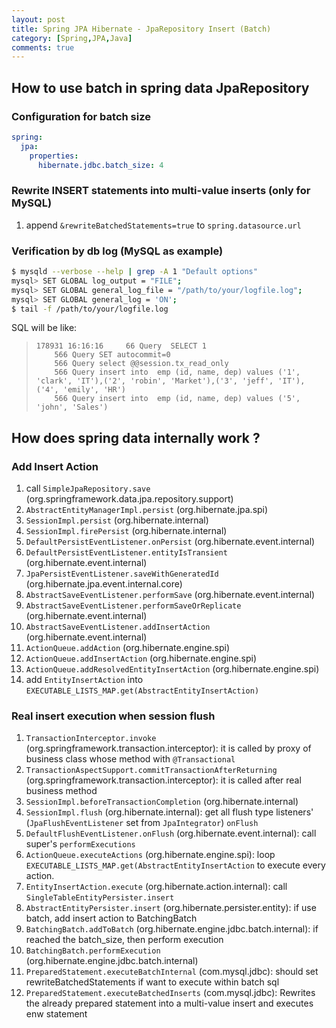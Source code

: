 ```yaml
---
layout: post
title: Spring JPA Hibernate - JpaRepository Insert (Batch)
category: [Spring,JPA,Java]
comments: true
---
```


## How to use batch in spring data JpaRepository

### Configuration for batch size

```yml
spring:
  jpa:
    properties:
      hibernate.jdbc.batch_size: 4
```

### Rewrite INSERT statements into multi-value inserts (only for MySQL)

1. append `&rewriteBatchedStatements=true` to `spring.datasource.url`

### Verification by db log (MySQL as example)

```bash
$ mysqld --verbose --help | grep -A 1 "Default options"
mysql> SET GLOBAL log_output = "FILE";
mysql> SET GLOBAL general_log_file = "/path/to/your/logfile.log";
mysql> SET GLOBAL general_log = 'ON';
$ tail -f /path/to/your/logfile.log
```

SQL will be like:

>     178931 16:16:16	  66 Query	SELECT 1
> 		  566 Query	SET autocommit=0
> 		  566 Query	select @@session.tx_read_only
> 		  566 Query	insert into  emp (id, name, dep) values ('1', 'clark', 'IT'),('2', 'robin', 'Market'),('3', 'jeff', 'IT'),('4', 'emily', 'HR')
> 		  566 Query	insert into  emp (id, name, dep) values ('5', 'john', 'Sales')

## How does spring data internally work ?

### Add Insert Action

1. call `SimpleJpaRepository.save` (org.springframework.data.jpa.repository.support)
1. `AbstractEntityManagerImpl.persist` (org.hibernate.jpa.spi)
1. `SessionImpl.persist` (org.hibernate.internal)
1. `SessionImpl.firePersist` (org.hibernate.internal)
1. `DefaultPersistEventListener.onPersist` (org.hibernate.event.internal)
1. `DefaultPersistEventListener.entityIsTransient` (org.hibernate.event.internal)
1. `JpaPersistEventListener.saveWithGeneratedId` (org.hibernate.jpa.event.internal.core)
1. `AbstractSaveEventListener.performSave` (org.hibernate.event.internal)
1. `AbstractSaveEventListener.performSaveOrReplicate` (org.hibernate.event.internal)
1. `AbstractSaveEventListener.addInsertAction` (org.hibernate.event.internal)
1. `ActionQueue.addAction` (org.hibernate.engine.spi)
1. `ActionQueue.addInsertAction` (org.hibernate.engine.spi)
1. `ActionQueue.addResolvedEntityInsertAction` (org.hibernate.engine.spi)
1. add `EntityInsertAction` into `EXECUTABLE_LISTS_MAP.get(AbstractEntityInsertAction)`

### Real insert execution when session flush

1. `TransactionInterceptor.invoke` (org.springframework.transaction.interceptor): it is called by proxy of business class whose method with `@Transactional`
1. `TransactionAspectSupport.commitTransactionAfterReturning` (org.springframework.transaction.interceptor): it is called after real business method
1. `SessionImpl.beforeTransactionCompletion` (org.hibernate.internal)
1. `SessionImpl.flush` (org.hibernate.internal): get all flush type listeners' (`JpaFlushEventListener` set from `JpaIntegrator`) `onFlush`
1. `DefaultFlushEventListener.onFlush` (org.hibernate.event.internal): call super's `performExecutions`
1. `ActionQueue.executeActions` (org.hibernate.engine.spi): loop `EXECUTABLE_LISTS_MAP.get(AbstractEntityInsertAction` to execute every action.
1. `EntityInsertAction.execute` (org.hibernate.action.internal): call `SingleTableEntityPersister.insert`
1. `AbstractEntityPersister.insert` (org.hibernate.persister.entity): if use batch, add insert action to BatchingBatch
1. `BatchingBatch.addToBatch` (org.hibernate.engine.jdbc.batch.internal): if reached the batch_size, then perform execution
1. `BatchingBatch.performExecution` (org.hibernate.engine.jdbc.batch.internal)
1. `PreparedStatement.executeBatchInternal` (com.mysql.jdbc): should set rewriteBatchedStatements if want to execute within batch sql
1. `PreparedStatement.executeBatchedInserts` (com.mysql.jdbc): Rewrites the already prepared statement into a multi-value insert and executes enw statement
